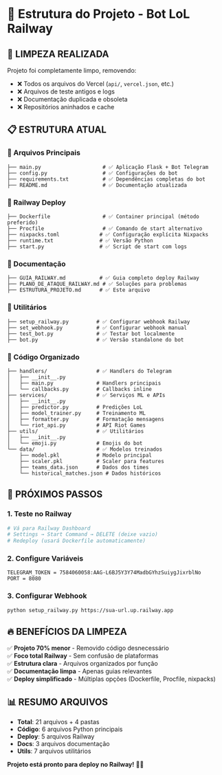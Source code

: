 # 📁 Estrutura do Projeto - Bot LoL Railway

## 🧹 **LIMPEZA REALIZADA**

Projeto foi completamente limpo, removendo:
- ❌ Todos os arquivos do Vercel (`api/`, `vercel.json`, etc.)
- ❌ Arquivos de teste antigos e logs
- ❌ Documentação duplicada e obsoleta
- ❌ Repositórios aninhados e cache

## 📋 **ESTRUTURA ATUAL**

### **📁 Arquivos Principais**
```
├── main.py                    # ✅ Aplicação Flask + Bot Telegram
├── config.py                  # ✅ Configurações do bot
├── requirements.txt           # ✅ Dependências completas do bot
├── README.md                  # ✅ Documentação atualizada
```

### **🚂 Railway Deploy**
```
├── Dockerfile                 # ✅ Container principal (método preferido)
├── Procfile                   # ✅ Comando de start alternativo
├── nixpacks.toml             # ✅ Configuração explícita Nixpacks
├── runtime.txt               # ✅ Versão Python
├── start.py                  # ✅ Script de start com logs
```

### **📖 Documentação**
```
├── GUIA_RAILWAY.md           # ✅ Guia completo deploy Railway
├── PLANO_DE_ATAQUE_RAILWAY.md # ✅ Soluções para problemas
├── ESTRUTURA_PROJETO.md      # ✅ Este arquivo
```

### **🔧 Utilitários**
```
├── setup_railway.py         # ✅ Configurar webhook Railway
├── set_webhook.py           # ✅ Configurar webhook manual
├── test_bot.py              # ✅ Testar bot localmente
├── bot.py                   # ✅ Versão standalone do bot
```

### **📂 Código Organizado**
```
├── handlers/                # ✅ Handlers do Telegram
│   ├── __init__.py
│   ├── main.py              # Handlers principais
│   └── callbacks.py         # Callbacks inline
├── services/                # ✅ Serviços ML e APIs
│   ├── __init__.py
│   ├── predictor.py         # Predições LoL
│   ├── model_trainer.py     # Treinamento ML
│   ├── formatter.py         # Formatação mensagens
│   └── riot_api.py          # API Riot Games
├── utils/                   # ✅ Utilitários
│   ├── __init__.py
│   └── emoji.py             # Emojis do bot
└── data/                    # ✅ Modelos treinados
    ├── model.pkl            # Modelo principal
    ├── scaler.pkl           # Scaler para features
    ├── teams_data.json      # Dados dos times
    └── historical_matches.json # Dados históricos
```

## 🎯 **PRÓXIMOS PASSOS**

### **1. Teste no Railway**
```bash
# Vá para Railway Dashboard
# Settings → Start Command → DELETE (deixe vazio)
# Redeploy (usará Dockerfile automaticamente)
```

### **2. Configure Variáveis**
```
TELEGRAM_TOKEN = 7584060058:AAG-L6BJ5Y3Y74MadbGYhzSuiygJixrblNo
PORT = 8080
```

### **3. Configurar Webhook**
```bash
python setup_railway.py https://sua-url.up.railway.app
```

## 🔥 **BENEFÍCIOS DA LIMPEZA**

✅ **Projeto 70% menor** - Removido código desnecessário  
✅ **Foco total Railway** - Sem confusão de plataformas  
✅ **Estrutura clara** - Arquivos organizados por função  
✅ **Documentação limpa** - Apenas guias relevantes  
✅ **Deploy simplificado** - Múltiplas opções (Dockerfile, Procfile, nixpacks)  

## 📊 **RESUMO ARQUIVOS**

- **Total**: 21 arquivos + 4 pastas
- **Código**: 6 arquivos Python principais  
- **Deploy**: 5 arquivos Railway
- **Docs**: 3 arquivos documentação
- **Utils**: 7 arquivos utilitários

**Projeto está pronto para deploy no Railway!** 🚂✨ 